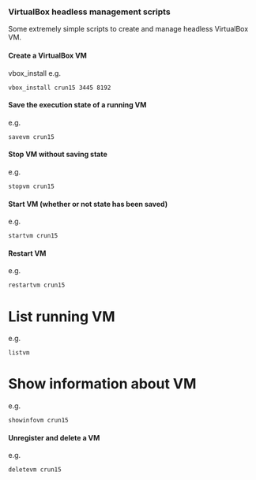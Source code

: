 ### VirtualBox headless management scripts

Some extremely simple scripts to create and manage headless VirtualBox VM.

#### Create a VirtualBox VM

vbox_install <name of VM> <RDP port> <memory allocation>
e.g.
```
vbox_install crun15 3445 8192
```

#### Save the execution state of a running VM

e.g.
```
savevm crun15
```

#### Stop VM without saving state

e.g.
```
stopvm crun15
```

#### Start VM (whether or not state has been saved)

e.g.
```
startvm crun15
```

#### Restart VM

e.g.
```
restartvm crun15
```

# List running VM

e.g.
```
listvm
```

# Show information about VM

e.g.
```
showinfovm crun15
```

#### Unregister and delete a VM

e.g.
```
deletevm crun15
```
